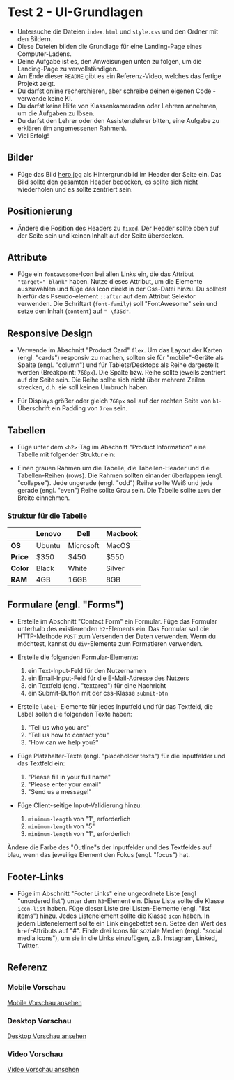 # Test 2 - UI-Grundlagen

- Untersuche die Dateien `index.html` und `style.css` und den Ordner mit den Bildern.
- Diese Dateien bilden die Grundlage für eine Landing-Page eines Computer-Ladens.
- Deine Aufgabe ist es, den Anweisungen unten zu folgen, um die Landing-Page zu vervollständigen.
- Am Ende dieser `README` gibt es ein Referenz-Video, welches das fertige Projekt zeigt.
- Du darfst online recherchieren, aber schreibe deinen eigenen Code - verwende keine KI.
- Du darfst keine Hilfe von Klassenkameraden oder Lehrern annehmen, um die Aufgaben zu lösen.
- Du darfst den Lehrer oder den Assistenzlehrer bitten, eine Aufgabe zu erklären (im angemessenen Rahmen).
- Viel Erfolg!

## Bilder 

- Füge das Bild [hero.jpg](./images/hero.jpg) als Hintergrundbild im Header der Seite ein. Das Bild sollte den gesamten Header bedecken, es sollte sich nicht wiederholen und es sollte zentriert sein.  

## Positionierung

- Ändere die Position des Headers zu `fixed`. Der Header sollte oben auf der Seite sein und keinen Inhalt auf der Seite überdecken. 

## Attribute

- Füge ein `fontawesome`-Icon bei allen Links ein, die das Attribut `"target="_blank"` haben. Nutze dieses Attribut, um die Elemente auszuwählen und füge das Icon direkt in der Css-Datei hinzu. Du solltest hierfür das Pseudo-element `::after` auf dem Attribut Selektor verwenden. Die Schriftart (`font-family`) soll "FontAwesome" sein und setze den Inhalt (`content`) auf `" \f35d"`.

## Responsive Design

- Verwende im Abschnitt "Product Card" `flex`. Um das Layout der Karten (engl. "cards") responsiv zu machen, sollten sie für "mobile"-Geräte als Spalte (engl. "column") und für Tablets/Desktops als Reihe dargestellt werden (Breakpoint: `768px`). Die Spalte bzw. Reihe sollte jeweils zentriert auf der Seite sein. Die Reihe sollte sich nicht über mehrere Zeilen strecken, d.h. sie soll keinen Umbruch haben. 

- Für Displays größer oder gleich `768px` soll auf der rechten Seite von `h1`-Überschrift ein Padding von `7rem` sein.

## Tabellen

- Füge unter dem `<h2>`-Tag im Abschnitt "Product Information" eine Tabelle mit folgender Struktur ein: 

- Einen grauen Rahmen um die Tabelle, die Tabellen-Header und die Tabellen-Reihen (rows). Die Rahmen sollten einander überlappen (engl. "collapse"). Jede ungerade (engl. "odd") Reihe sollte Weiß und jede gerade (engl. "even") Reihe sollte Grau sein. Die Tabelle sollte `100%` der Breite einnehmen.

### Struktur für die Tabelle 

|           | Lenovo | Dell      | Macbook |
| --------- | ------ | --------- | ------- |
| **OS**    | Ubuntu | Microsoft | MacOS   |
| **Price** | $350   | $450      | $550    |
| **Color** | Black  | White     | Silver  |
| **RAM**   | 4GB    | 16GB      | 8GB     |

## Formulare (engl. "Forms")

- Erstelle im Abschnitt "Contact Form" ein Formular. Füge das Formular unterhalb des existierenden `h2`-Elements ein. Das Formular soll die HTTP-Methode `POST` zum Versenden der Daten verwenden. Wenn du möchtest, kannst du `div`-Elemente zum Formatieren verwenden.

- Erstelle die folgenden Formular-Elemente:
  1. ein Text-Input-Feld für den Nutzernamen
  2. ein Email-Input-Feld für die E-Mail-Adresse des Nutzers
  3. ein Textfeld (engl. "textarea") für eine Nachricht
  4. ein Submit-Button mit der css-Klasse `submit-btn`

- Erstelle `label`- Elemente für jedes Inputfeld und für das Textfeld, die Label sollen die folgenden Texte haben:
  1. "Tell us who you are"
  2. "Tell us how to contact you"
  3. "How can we help you?"

- Füge Platzhalter-Texte (engl. "placeholder texts") für die Inputfelder und das Textfeld ein:
  1. "Please fill in your full name"
  2. "Please enter your email" 
  3. "Send us a message!"

- Füge Client-seitige Input-Validierung hinzu:
  1. `minimum-length` von "1", erforderlich
  2. `minimum-length` von "5"
  3. `minimum-length` von "1", erforderlich

Ändere die Farbe des "Outline"s der Inputfelder und des Textfeldes auf blau, wenn das jeweilige Element den Fokus (engl. "focus") hat.

## Footer-Links

- Füge im Abschnitt "Footer Links" eine ungeordnete Liste (engl "unordered list") unter dem `h3`-Element ein. Diese Liste sollte die Klasse `icon-list` haben. Füge dieser Liste drei Listen-Elemente (engl. "list items") hinzu. Jedes Listenelement sollte die Klasse `icon` haben. In jedem Listenelement sollte ein Link eingebettet sein. Setze den Wert des `href`-Attributs auf "#". Finde drei Icons für soziale Medien (engl. "social media icons"), um sie in die Links einzufügen, z.B. Instagram, Linked, Twitter.

## Referenz

### Mobile Vorschau

[Mobile Vorschau ansehen](tech-shop-mobile-preview.png)

### Desktop Vorschau

[Desktop Vorschau ansehen](tech-shop-desktop-preview.png)

### Video Vorschau

[Video Vorschau ansehen](tech-shop-video-preview.mp4)
